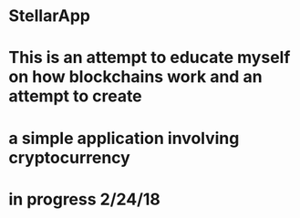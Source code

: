 # StellarApp
# This is an attempt to educate myself on how blockchains work and an attempt to create
# a simple application involving cryptocurrency
# in progress 2/24/18